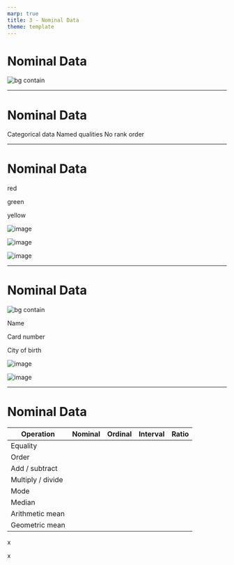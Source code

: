 ```yaml
---
marp: true
title: 3 - Nominal Data
theme: template
---
```


# Nominal Data

![bg contain](images/556-9.png)

<!--
The first type of categorical data that we encounter in data science are nominal data.
-->

---

<!-- _class: title-two-content-left -->

# Nominal Data

Categorical data
Named qualities
No rank order


<!--
[1] Nominal data are a type of categorical data.

[2] That is, they are used to represent named qualities.

[3] However, nominal data have no natural rank order to them (i.e. they differ by their name only).
-->

---

<!-- _class: title-three-content -->

# Nominal Data

red

green

yellow

![image](images/542-16.png)

![image](images/542-20.png)

![image](images/542-21.png)

<!--
[1] For example, the colors red, green, and yellow all describe the color of apples.

However, no one color is greater than or less than another color.

These three colors have no natural rank order to them.

They differ by their name alone.
-->

---

<!-- _class: title-three-content -->

# Nominal Data

![bg contain](images/545-22.png)

Name

Card number

City of birth

![image](images/545-13.png)

![image](images/545-18.png)



<!--
Other examples of nominal data include:

[1] your name, 

[2] your credit card number, 

[3] and the name of the city where you were born.

The key distinction is that nominal values have no natural order to them.

However, they can still be sorted alphabetically.
-->

---

<!-- _class: title-one-content-left -->

# Nominal Data

| Operation | Nominal | Ordinal | Interval | Ratio |
|  --- | --- | --- | --- | --- |
| Equality |  |  |  |  |
| Order |  |  |  |  |
| Add / subtract |  |  |  |  |
| Multiply / divide |  |  |  |  |
| Mode |  |  |  |  |
| Median |  |  |  |  |
| Arithmetic mean |  |  |  |  |
| Geometric mean |  |  |  |  |


x

x

<!--
There are a limited number of mathematical operations that we can perform on nominal data.

[1] We can test two nominal values for equality (i.e. determine if they are the same named category).

[2] In addition, we can determine their mode (i.e. the most frequently occurring category in a set of nominal values).

Despite these limitations, nominal data are still quite useful in data science.
-->